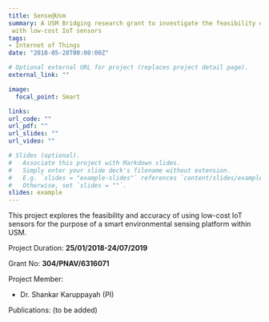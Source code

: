 ```yaml
---
title: Sense@Usm
summary: A USM Bridging research grant to investigate the feasibility of setting up a smart environmental sensing
 with low-cost IoT sensors
tags:
- Internet of Things
date: "2018-05-28T00:00:00Z"

# Optional external URL for project (replaces project detail page).
external_link: ""

image:
  focal_point: Smart

links:
url_code: ""
url_pdf: ""
url_slides: ""
url_video: ""

# Slides (optional).
#   Associate this project with Markdown slides.
#   Simply enter your slide deck's filename without extension.
#   E.g. `slides = "example-slides"` references `content/slides/example-slides.md`.
#   Otherwise, set `slides = ""`.
slides: example
---
```


This project explores the feasibility and accuracy of using low-cost IoT sensors for the purpose of a smart
 environmental sensing platform within USM.
 
 Project Duration: **25/01/2018-24/07/2019**
 
 Grant No: **304/PNAV/6316071**
 
 Project Member:
 - Dr. Shankar Karuppayah (PI)

Publications:
(to be added)
